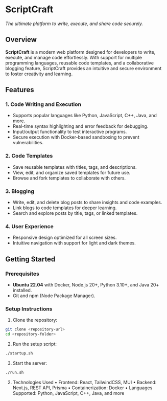 # **ScriptCraft**  
*The ultimate platform to write, execute, and share code securely.*

## **Overview**  
**ScriptCraft** is a modern web platform designed for developers to write, execute, and manage code effortlessly. With support for multiple programming languages, reusable code templates, and a collaborative blogging feature, ScriptCraft provides an intuitive and secure environment to foster creativity and learning.

## **Features**

### **1. Code Writing and Execution**  
- Supports popular languages like Python, JavaScript, C++, Java, and more.  
- Real-time syntax highlighting and error feedback for debugging.  
- Input/output functionality to test interactive programs.  
- Secure execution with Docker-based sandboxing to prevent vulnerabilities.

### **2. Code Templates**  
- Save reusable templates with titles, tags, and descriptions.  
- View, edit, and organize saved templates for future use.  
- Browse and fork templates to collaborate with others.

### **3. Blogging**  
- Write, edit, and delete blog posts to share insights and code examples.  
- Link blogs to code templates for deeper learning.  
- Search and explore posts by title, tags, or linked templates.

### **4. User Experience**  
- Responsive design optimized for all screen sizes.  
- Intuitive navigation with support for light and dark themes.

## **Getting Started**

### **Prerequisites**  
- **Ubuntu 22.04** with Docker, Node.js 20+, Python 3.10+, and Java 20+ installed.  
- Git and npm (Node Package Manager).

### **Setup Instructions**  
1. Clone the repository:  
  ```bash
  git clone <repository-url>
  cd <repository-folder>
  ```

  2.	Run the setup script:
  ```bash
  ./startup.sh
  ```

  3.	Start the server:
  ```bash
  ./run.sh
  ```

2. Technologies Used
	•	Frontend: React, TailwindCSS, MUI
	•	Backend: Next.js, REST API, Prisma
	•	Containerization: Docker
	•	Languages Supported: Python, JavaScript, C++, Java, and more
